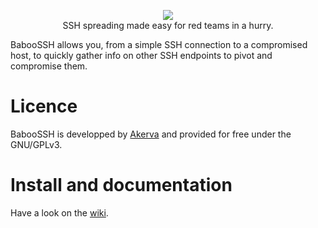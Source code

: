 <p align="center">
<img src="https://raw.githubusercontent.com/wiki/cybiere/baboossh/img/logo.png" /><br />
SSH spreading made easy for red teams in a hurry.
</p>


BabooSSH allows you, from a simple SSH connection to a compromised host, to quickly gather info on other SSH endpoints to pivot and compromise them.

# Licence

BabooSSH is developped by [Akerva](https://akerva.com/) and provided for free under the GNU/GPLv3.

# Install and documentation

Have a look on the [wiki](https://github.com/cybiere/BabooSSH/wiki).


